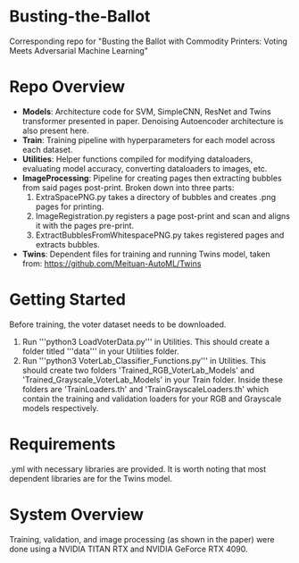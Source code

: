 # Busting-the-Ballot
Corresponding repo for "Busting the Ballot with Commodity Printers: Voting Meets Adversarial Machine Learning"

# Repo Overview 
- **Models**: Architecture code for SVM, SimpleCNN, ResNet and Twins transformer presented in paper. Denoising Autoencoder architecture is also present here.
- **Train**: Training pipeline with hyperparameters for each model across each dataset.
- **Utilities**: Helper functions compiled for modifying dataloaders, evaluating model accuracy, converting dataloaders to images, etc.
- **ImageProcessing**: Pipeline for creating pages then extracting bubbles from said pages post-print. Broken down into three parts:
  1. ExtraSpacePNG.py takes a directory of bubbles and creates .png pages for printing.
  2. ImageRegistration.py registers a page post-print and scan and aligns it with the pages pre-print.
  3. ExtractBubblesFromWhitespacePNG.py takes registered pages and extracts bubbles.
- **Twins**: Dependent files for training and running Twins model, taken from: https://github.com/Meituan-AutoML/Twins
 
# Getting Started
Before training, the voter dataset needs to be downloaded. 
1. Run '''python3 LoadVoterData.py''' in Utilities. This should create a folder titled '''data''' in your Utilities folder.
2. Run '''python3 VoterLab_Classifier_Functions.py''' in Utilities. This should create two folders 'Trained_RGB_VoterLab_Models' and 'Trained_Grayscale_VoterLab_Models' in your Train folder. Inside these folders are 'TrainLoaders.th' and 'TrainGrayscaleLoaders.th' which contain the training and validation loaders for your RGB and Grayscale models respectively.

# Requirements
.yml with necessary libraries are provided. It is worth noting that most dependent libraries are for the Twins model. 

# System Overview
Training, validation, and image processing (as shown in the paper) were done using a NVIDIA TITAN RTX and NVIDIA GeForce RTX 4090.
